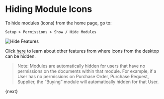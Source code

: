 <!-- add-breadcrumbs -->
# Hiding Module Icons

To hide modules (icons) from the home page, go to:

`Setup > Permissions > Show / Hide Modules`

<img alt="Hide Features" class="screenshot" src="{{docs_base_url}}/assets/img/customize/show-hide-modules.png">

Click [here]({{docs_base_url}}/user/manual/en/customize-erpnext/articles/module-visibility.html) to learn about other features from where icons from the desktop can be hidden.

> Note: Modules are automatically hidden for users that have no permissions on the documents within that module. For example, if a User has no permissions on Purchase Order, Purchase Request, Supplier, the “Buying” module will automatically hidden for that User.

{next}

